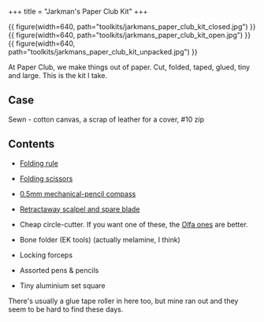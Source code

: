 +++
title = "Jarkman's Paper Club Kit"
+++

{{ figure(width=640, path="toolkits/jarkmans_paper_club_kit_closed.jpg") }}
{{ figure(width=640, path="toolkits/jarkmans_paper_club_kit_open.jpg") }}
{{ figure(width=640, path="toolkits/jarkmans_paper_club_kit_unpacked.jpg") }}

At Paper Club, we make things out of paper. Cut, folded, taped, glued, tiny and large. This is the kit I take.

## Case
Sewn - cotton canvas, a scrap of leather for a cover, #10 zip

## Contents
- [Folding rule](@/tools/tiny_measures/index.md#kutsuwa_folding_rule)
- [Folding scissors](@/tools/tiny-scissors/index.md)
- [0.5mm mechanical-pencil compass](@/tools/tiny_measures/index.md#sharpest_compass)

- [Retractaway scalpel and spare blade](@/tools/tiny-knives/index.md)
- Cheap circle-cutter. If you want one of these, the [Olfa ones](https://olfacutters.co.uk/index.php?route=product/search&search=compass%20cutter) are better.
- Bone folder (EK tools) (actually melamine, I think)
- Locking forceps
- Assorted pens & pencils
- Tiny aluminium set square

There's usually a glue tape roller in here too, but mine ran out and they seem to be hard to find these days.

